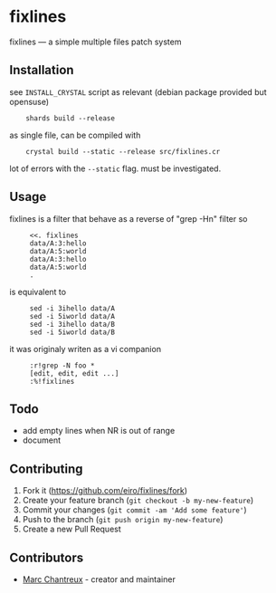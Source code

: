# fixlines

fixlines — a simple multiple files patch system

## Installation

see `INSTALL_CRYSTAL` script as relevant (debian package provided but opensuse)


        shards build --release

as single file, can be compiled with

        crystal build --static --release src/fixlines.cr

lot of errors with the `--static` flag. must be investigated.

## Usage

fixlines is a filter that behave as a reverse of "grep -Hn" filter so

         <<. fixlines
         data/A:3:hello
         data/A:5:world
         data/A:3:hello
         data/A:5:world
         .

is equivalent to

         sed -i 3ihello data/A
         sed -i 5iworld data/A
         sed -i 3ihello data/B
         sed -i 5iworld data/B

it was originaly writen as a vi companion

         :r!grep -N foo *
         [edit, edit, edit ...]
         :%!fixlines

## Todo

* add empty lines when NR is out of range
* document


## Contributing

1. Fork it (<https://github.com/eiro/fixlines/fork>)
2. Create your feature branch (`git checkout -b my-new-feature`)
3. Commit your changes (`git commit -am 'Add some feature'`)
4. Push to the branch (`git push origin my-new-feature`)
5. Create a new Pull Request

## Contributors

- [Marc Chantreux](https://github.com/eiro) - creator and maintainer
